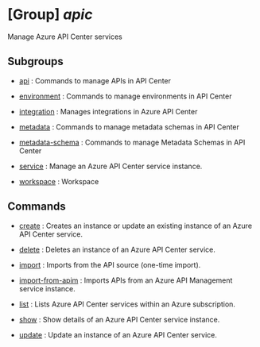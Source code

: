 # [Group] _apic_

Manage Azure API Center services

## Subgroups

- [api](/Commands/apic/api/readme.md)
: Commands to manage APIs in API Center

- [environment](/Commands/apic/environment/readme.md)
: Commands to manage environments in API Center

- [integration](/Commands/apic/integration/readme.md)
: Manages integrations in Azure API Center

- [metadata](/Commands/apic/metadata/readme.md)
: Commands to manage metadata schemas in API Center

- [metadata-schema](/Commands/apic/metadata-schema/readme.md)
: Commands to manage Metadata Schemas in API Center

- [service](/Commands/apic/service/readme.md)
: Manage an Azure API Center service instance.

- [workspace](/Commands/apic/workspace/readme.md)
: Workspace

## Commands

- [create](/Commands/apic/_create.md)
: Creates an instance or update an existing instance of an Azure API Center service.

- [delete](/Commands/apic/_delete.md)
: Deletes an instance of an Azure API Center service.

- [import](/Commands/apic/_import.md)
: Imports from the API source (one-time import).

- [import-from-apim](/Commands/apic/_import-from-apim.md)
: Imports APIs from an Azure API Management service instance.

- [list](/Commands/apic/_list.md)
: Lists Azure API Center services within an Azure subscription.

- [show](/Commands/apic/_show.md)
: Show details of an Azure API Center service instance.

- [update](/Commands/apic/_update.md)
: Update an instance of an Azure API Center service.
